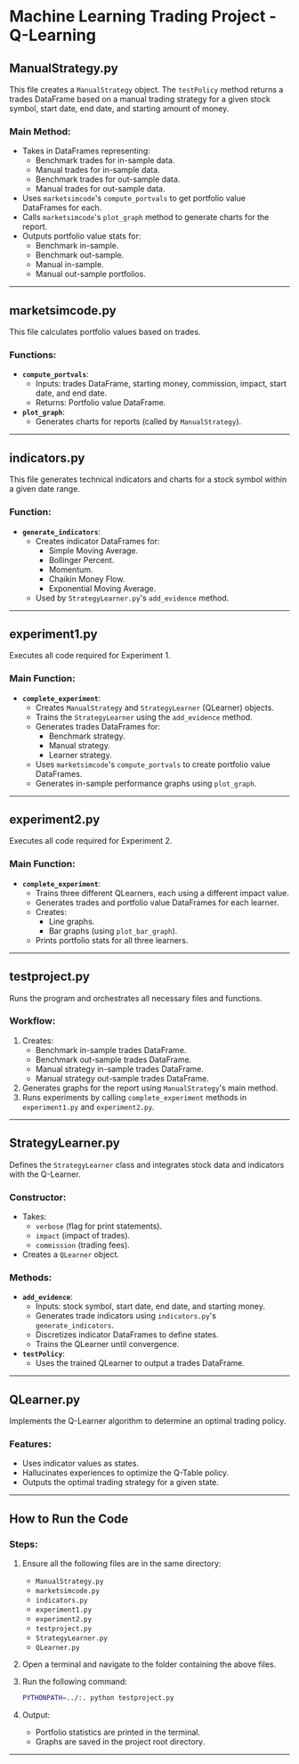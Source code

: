 # Machine Learning Trading Project - Q-Learning

## ManualStrategy.py
This file creates a `ManualStrategy` object. The `testPolicy` method returns a trades DataFrame based on a manual trading strategy for a given stock symbol, start date, end date, and starting amount of money. 

### Main Method:
- Takes in DataFrames representing:
  - Benchmark trades for in-sample data.
  - Manual trades for in-sample data.
  - Benchmark trades for out-sample data.
  - Manual trades for out-sample data.
- Uses `marketsimcode`'s `compute_portvals` to get portfolio value DataFrames for each.
- Calls `marketsimcode`'s `plot_graph` method to generate charts for the report.
- Outputs portfolio value stats for:
  - Benchmark in-sample.
  - Benchmark out-sample.
  - Manual in-sample.
  - Manual out-sample portfolios.

---

## marketsimcode.py
This file calculates portfolio values based on trades.

### Functions:
- **`compute_portvals`**:
  - Inputs: trades DataFrame, starting money, commission, impact, start date, and end date.
  - Returns: Portfolio value DataFrame.
- **`plot_graph`**:
  - Generates charts for reports (called by `ManualStrategy`).

---

## indicators.py
This file generates technical indicators and charts for a stock symbol within a given date range.

### Function:
- **`generate_indicators`**:
  - Creates indicator DataFrames for:
    - Simple Moving Average.
    - Bollinger Percent.
    - Momentum.
    - Chaikin Money Flow.
    - Exponential Moving Average.
  - Used by `StrategyLearner.py`'s `add_evidence` method.

---

## experiment1.py
Executes all code required for Experiment 1.

### Main Function:
- **`complete_experiment`**:
  - Creates `ManualStrategy` and `StrategyLearner` (QLearner) objects.
  - Trains the `StrategyLearner` using the `add_evidence` method.
  - Generates trades DataFrames for:
    - Benchmark strategy.
    - Manual strategy.
    - Learner strategy.
  - Uses `marketsimcode`'s `compute_portvals` to create portfolio value DataFrames.
  - Generates in-sample performance graphs using `plot_graph`.

---

## experiment2.py
Executes all code required for Experiment 2.

### Main Function:
- **`complete_experiment`**:
  - Trains three different QLearners, each using a different impact value.
  - Generates trades and portfolio value DataFrames for each learner.
  - Creates:
    - Line graphs.
    - Bar graphs (using `plot_bar_graph`).
  - Prints portfolio stats for all three learners.

---

## testproject.py
Runs the program and orchestrates all necessary files and functions.

### Workflow:
1. Creates:
   - Benchmark in-sample trades DataFrame.
   - Benchmark out-sample trades DataFrame.
   - Manual strategy in-sample trades DataFrame.
   - Manual strategy out-sample trades DataFrame.
2. Generates graphs for the report using `ManualStrategy`'s main method.
3. Runs experiments by calling `complete_experiment` methods in `experiment1.py` and `experiment2.py`.

---

## StrategyLearner.py
Defines the `StrategyLearner` class and integrates stock data and indicators with the Q-Learner.

### Constructor:
- Takes:
  - `verbose` (flag for print statements).
  - `impact` (impact of trades).
  - `commission` (trading fees).
- Creates a `QLearner` object.

### Methods:
- **`add_evidence`**:
  - Inputs: stock symbol, start date, end date, and starting money.
  - Generates trade indicators using `indicators.py`'s `generate_indicators`.
  - Discretizes indicator DataFrames to define states.
  - Trains the QLearner until convergence.
- **`testPolicy`**:
  - Uses the trained QLearner to output a trades DataFrame.

---

## QLearner.py
Implements the Q-Learner algorithm to determine an optimal trading policy.

### Features:
- Uses indicator values as states.
- Hallucinates experiences to optimize the Q-Table policy.
- Outputs the optimal trading strategy for a given state.

---

## How to Run the Code

### Steps:
1. Ensure all the following files are in the same directory:
   - `ManualStrategy.py`
   - `marketsimcode.py`
   - `indicators.py`
   - `experiment1.py`
   - `experiment2.py`
   - `testproject.py`
   - `StrategyLearner.py`
   - `QLearner.py`

2. Open a terminal and navigate to the folder containing the above files.
3. Run the following command:
   ```bash
   PYTHONPATH=../:. python testproject.py
   ```
4. Output:
   - Portfolio statistics are printed in the terminal.
   - Graphs are saved in the project root directory.

---

